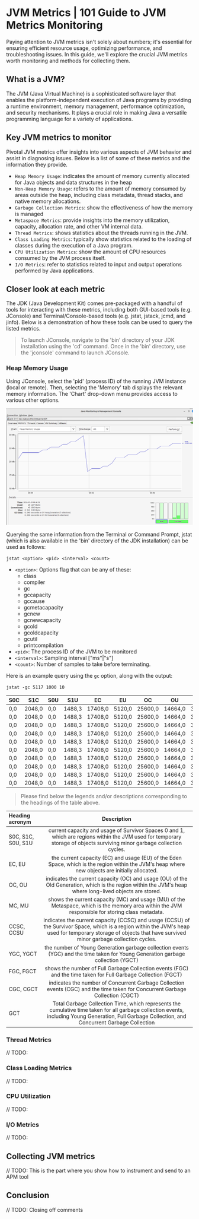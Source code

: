 # JVM Metrics | 101 Guide to JVM Metrics Monitoring
Paying attention to JVM metrics isn't solely about numbers; it's essential for ensuring efficient resource usage, optimizing performance, and troubleshooting issues. In this guide, we'll explore the crucial JVM metrics worth monitoring and methods for collecting them.

## What is a JVM?
The JVM (Java Virtual Machine) is a sophisticated software layer that enables the platform-independent execution of Java programs by providing a runtime environment, memory management, performance optimization, and security mechanisms. It plays a crucial role in making Java a versatile programming language for a variety of applications.

## Key JVM metrics to monitor
Pivotal JVM metrics offer insights into various aspects of JVM behavior and assist in diagnosing issues. Below is a list of some of these metrics and the information they provide.

  - `Heap Memory Usage`: indicates the amount of memory currently allocated for Java objects and data structures in the heap
  - `Non-Heap Memory Usage`: refers to the amount of memory consumed by areas outside the heap, including class metadata, thread stacks, and native memory allocations.
  - `Garbage Collection Metrics`: show the effectiveness of how the memory is managed
  - `Metaspace Metrics`: provide insights into the memory utilization, capacity, allocation rate, and other VM internal data.
  - `Thread Metrics`: shows statistics about the threads running in the JVM.
  - `Class Loading Metrics`: typically show statistics related to the loading of classes during the execution of a Java program.
  - `CPU Utilization Metrics`: show the amount of CPU resources consumed by the JVM process itself.
  - `I/O Metrics`: refer to statistics related to input and output operations performed by Java applications.

## Closer look at each metric
The JDK (Java Development Kit) comes pre-packaged with a handful of tools for interacting with these metrics, including both GUI-based tools (e.g. JConsole) and Terminal/Console-based tools (e.g. jstat, jstack, jcmd, and jinfo). Below is a demonstration of how these tools can be used to query the listed metrics.

> To launch JConsole, navigate to the 'bin' directory of your JDK installation using the 'cd' command. Once in the 'bin' directory, use the 'jconsole' command to launch JConsole.

### Heap Memory Usage
Using JConsole, select the 'pid' (process ID) of the running JVM instance (local or remote). Then, selecting the 'Memory' tab displays the relevant memory information. The 'Chart' drop-down menu provides access to various other options.

![Heap Memory usage as shown on JConsole](/JConsole_Memory_View.png)

Querying the same information from the Terminal or Command Prompt, jstat (which is also available in the 'bin' directory of the JDK installation) can be used as follows:

```
jstat <option> <pid> <interval> <count>
```

- `<option>`: Options flag that can be any of these:
  - class
  - compiler
  - gc
  - gccapacity
  - gccause
  - gcmetacapacity
  - gcnew
  - gcnewcapacity
  - gcold
  - gcoldcapacity
  - gcutil
  - printcompilation
- `<pid>`: The process ID of the JVM to be monitored
- `<interval>`: Sampling interval ["ms"|"s"]
- `<count>`: Number of samples to take before terminating.

Here is an example query using the `gc` option, along with the output:

```
jstat -gc 5117 1000 10
```

|S0C | S1C    | S0U | S1U    | EC      | EU     | OC      | OU      | MC      | MU      | CCSC   | CCSU   | YGC | YGCT  | FGC| FGCT  | CGC | CGCT  | GCT   |
|----|--------|-----|--------|---------|--------|---------|---------|---------|---------|--------|--------|-----|-------|----|-------|-----|-------|-------|
|0,0 | 2048,0 | 0,0 | 1488,3 | 17408,0 | 5120,0 | 25600,0 | 14664,0 | 34496,0 | 33846,7 | 4480,0 | 4175,2 | 8   | 0,043 | 0  | 0,000 | 2   | 0,002 | 0,046 |
|0,0 | 2048,0 | 0,0 | 1488,3 | 17408,0 | 5120,0 | 25600,0 | 14664,0 | 34496,0 | 33846,7 | 4480,0 | 4175,2 | 8   | 0,043 | 0  | 0,000 | 2   | 0,002 | 0,046 |
|0,0 | 2048,0 | 0,0 | 1488,3 | 17408,0 | 5120,0 | 25600,0 | 14664,0 | 34496,0 | 33846,7 | 4480,0 | 4175,2 | 8   | 0,043 | 0  | 0,000 | 2   | 0,002 | 0,046 |
|0,0 | 2048,0 | 0,0 | 1488,3 | 17408,0 | 5120,0 | 25600,0 | 14664,0 | 34496,0 | 33846,7 | 4480,0 | 4175,2 | 8   | 0,043 | 0  | 0,000 | 2   | 0,002 | 0,046 |
|0,0 | 2048,0 | 0,0 | 1488,3 | 17408,0 | 5120,0 | 25600,0 | 14664,0 | 34496,0 | 33846,7 | 4480,0 | 4175,2 | 8   | 0,043 | 0  | 0,000 | 2   | 0,002 | 0,046 |
|0,0 | 2048,0 | 0,0 | 1488,3 | 17408,0 | 5120,0 | 25600,0 | 14664,0 | 34496,0 | 33846,7 | 4480,0 | 4175,2 | 8   | 0,043 | 0  | 0,000 | 2   | 0,002 | 0,046 |
|0,0 | 2048,0 | 0,0 | 1488,3 | 17408,0 | 5120,0 | 25600,0 | 14664,0 | 34496,0 | 33846,7 | 4480,0 | 4175,2 | 8   | 0,043 | 0  | 0,000 | 2   | 0,002 | 0,046 |
|0,0 | 2048,0 | 0,0 | 1488,3 | 17408,0 | 5120,0 | 25600,0 | 14664,0 | 34496,0 | 33846,7 | 4480,0 | 4175,2 | 8   | 0,043 | 0  | 0,000 | 2   | 0,002 | 0,046 |
|0,0 | 2048,0 | 0,0 | 1488,3 | 17408,0 | 5120,0 | 25600,0 | 14664,0 | 34496,0 | 33846,7 | 4480,0 | 4175,2 | 8   | 0,043 | 0  | 0,000 | 2   | 0,002 | 0,046 |
|0,0 | 2048,0 | 0,0 | 1488,3 | 17408,0 | 5120,0 | 25600,0 | 14664,0 | 34496,0 | 33846,7 | 4480,0 | 4175,2 | 8   | 0,043 | 0  | 0,000 | 2   | 0,002 | 0,046 |


> Please find below the legends and/or descriptions corresponding to the headings of the table above.


| Heading acronym    | Description |
| :---               |    :----:   |
| S0C, S1C, S0U, S1U | current capacity and usage of Survivor Spaces 0 and 1, which are regions within the JVM used for temporary storage of objects surviving minor garbage collection cycles. |
| EC, EU             | the current capacity (EC) and usage (EU) of the Eden Space, which is the region within the JVM's heap where new objects are initially allocated. |
| OC, OU             | indicates the current capacity (OC) and usage (OU) of the Old Generation, which is the region within the JVM's heap where long-lived objects are stored. |
| MC, MU             |  shows the current capacity (MC) and usage (MU) of the Metaspace, which is the memory area within the JVM responsible for storing class metadata. |
| CCSC, CCSU         | indicates the current capacity (CCSC) and usage (CCSU) of the Survivor Space, which is a region within the JVM's heap used for temporary storage of objects that have survived minor garbage collection cycles. |
| YGC, YGCT          | the number of Young Generation garbage collection events (YGC) and the time taken for Young Generation garbage collection (YGCT) |
| FGC, FGCT          | shows the number of Full Garbage Collection events (FGC) and the time taken for Full Garbage Collection (FGCT) |
| CGC, CGCT          | indicates the number of Concurrent Garbage Collection events (CGC) and the time taken for Concurrent Garbage Collection (CGCT) |
| GCT                | Total Garbage Collection Time, which represents the cumulative time taken for all garbage collection events, including Young Generation, Full Garbage Collection, and Concurrent Garbage Collection |


### Thread Metrics
// TODO:

### Class Loading Metrics
// TODO:

### CPU Utilization
// TODO:

### I/O Metrics
// TODO:

## Collecting JVM metrics
// TODO: This is the part where you show how to instrument and send to an APM tool

## Conclusion
// TODO: Closing off comments